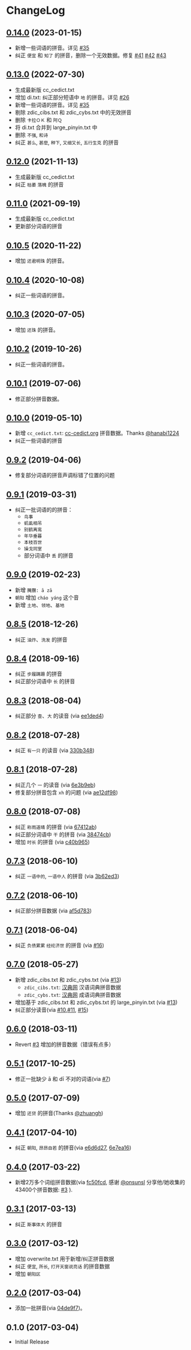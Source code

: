 # ChangeLog

## [0.14.0] (2023-01-15)

* 新增一些词语的拼音。详见 [#35]
* 纠正 `便宜` 和 `知了` 的拼音，删除一个无效数据。修复 [#41] [#42] [#43]


## [0.13.0] (2022-07-30)

* 生成最新版 cc\_cedict.txt
* 增加 di.txt: 纠正部分短语中 `地` 的拼音。详见 [#26]
* 新增一些词语的拼音。详见 [#35]
* 剔除 zdic\_cibs.txt 和 zdic\_cybs.txt 中的无效拼音
* 删除 `卡拉ＯＫ` 和 `阿Ｑ`
* 将 di.txt 合并到 large\_pinyin.txt 中
* 删除 `不强`, `和诗`
* 纠正 `甚么`, `甚麼`, `种下`, `又细又长`, `五行生克` 的拼音


## [0.12.0] (2021-11-13)

* 生成最新版 cc\_cedict.txt
* 纠正 `枯萎` `落魄` 的拼音


## [0.11.0] (2021-09-19)

* 生成最新版 cc\_cedict.txt
* 更新部分词语的拼音


## [0.10.5] (2020-11-22)

* 增加 `还君明珠` 的拼音。


## [0.10.4] (2020-10-08)

* 纠正一些词语的拼音。


## [0.10.3] (2020-07-05)

* 增加 `还珠` 的拼音。


## [0.10.2] (2019-10-26)

* 纠正一些词语的拼音。


## [0.10.1] (2019-07-06)

* 修正部分拼音数据。


## [0.10.0] (2019-05-10)

* 新增 `cc_cedict.txt`: [cc-cedict.org](https://cc-cedict.org/) 拼音数据。Thanks [@hanabi1224]
* 纠正一些词语的拼音


## [0.9.2] (2019-04-06)

* 修复部分词语的拼音声调标错了位置的问题


## [0.9.1] (2019-03-31)

* 纠正一批词语的的拼音：
  * `鸟事`
  * `虮虱相吊`
  * `别鹤离鸾`
  * `年华垂暮`
  * `本枝百世`
  * `操戈同室`
  * 部分词语中 `丢` 的拼音


## [0.9.0] (2019-02-23)

* 新增 `腌臢: ā zā`
* `朝阳` 增加 `cháo yáng` 这个音
* 新增 `土地`、`领地`、`基地`


## [0.8.5] (2018-12-26)

* 纠正 `油炸`、`洗发` 的拼音


## [0.8.4] (2018-09-16)

* 纠正 `步履蹒跚` 的拼音
* 纠正部分词语中 `长` 的拼音


## [0.8.3] (2018-08-04)

* 纠正部分 `查`、`大` 的读音 (via [ee1ded4])


## [0.8.2] (2018-07-28)

* 纠正 `有一只` 的读音 (via [330b348])


## [0.8.1] (2018-07-28)

* 纠正几个 `一` 的读音 (via [6e3b9eb])
* 修复部分拼音包含 `xh` 的问题 (via [ae12df98])


## [0.8.0] (2018-07-08)

* 纠正 `称雨道晴` 的拼音 (via [67412ab])
* 纠正部分词语中 `干` 的拼音 (via [38474cb])
* 增加 `时长` 的拼音 (via [c40b965])


## [0.7.3] (2018-06-10)

* 纠正 `一语中的`, `一语中人` 的拼音 (via [3b62ed3])


## [0.7.2] (2018-06-10)

* 纠正部分拼音数据 (via [af5d783])


## [0.7.1] (2018-06-04)

* 纠正 `负债累累` `经纶济世` 的拼音 (via [#16])


## [0.7.0] (2018-05-27)

* 新增 zdic_cibs.txt 和 zdic_cybs.txt (via [#13])
  * `zdic_cibs.txt`: [汉典网](http://www.zdic.net) 汉语词典拼音数据
  * `zdic_cybs.txt`: [汉典网](http://www.zdic.net) 成语词典拼音数据
* 增加基于 zdic_cibs.txt 和 zdic_cybs.txt 的 large_pinyin.txt (via [#13])
* 纠正部分读音(via [#10],[#11], [#15])


## [0.6.0] (2018-03-11)

* Revert [#3](https://github.com/mozillazg/phrase-pinyin-data/pull/3) 增加的拼音数据（错误有点多）


## [0.5.1] (2017-10-25)

* 修正一批缺少 ā 和 dī 不对的词语(via [#7][#7])


## [0.5.0] (2017-07-09)

* 增加 `还贷` 的拼音(Thanks [@zhuangh](https://github.com/zhuangh))


## [0.4.1] (2017-04-10)

* 纠正 `朝阳`, `昂昂自若` 的拼音(via [e6d6d27][e6d6d27], [6e7ea16][6e7ea16])


## [0.4.0] (2017-03-22)

* 新增2万多个词组拼音数据(via [fc50fcd][fc50fcd], 感谢 [@onsunsl][@onsunsl] 分享他/她收集的43400个拼音数据: [#3][#3] ).


## [0.3.1] (2017-03-13)

* 纠正 `斯事体大` 的拼音


## [0.3.0] (2017-03-12)

* 增加 overwrite.txt 用于新增/纠正拼音数据
* 纠正 `便宜`, `所长`, `打开天窗说亮话` 的拼音数据
* 增加 `朝阳区`


## [0.2.0] (2017-03-04)

* 添加一批拼音(via [04de9f7][04de9f7])。


## 0.1.0 (2017-03-04)

* Initial Release


[0.10.4]: https://github.com/mozillazg/phrase-pinyin-data/compare/v0.10.3...v0.10.4
[0.10.3]: https://github.com/mozillazg/phrase-pinyin-data/compare/v0.10.2...v0.10.3
[0.10.2]: https://github.com/mozillazg/phrase-pinyin-data/compare/v0.10.1...v0.10.2
[0.10.1]: https://github.com/mozillazg/phrase-pinyin-data/compare/v0.10.0...v0.10.1
[0.10.0]: https://github.com/mozillazg/phrase-pinyin-data/compare/v0.9.2...v0.10.0
[0.9.2]: https://github.com/mozillazg/phrase-pinyin-data/compare/v0.9.1...v0.9.2
[0.9.1]: https://github.com/mozillazg/phrase-pinyin-data/compare/v0.9.0...v0.9.1
[0.9.0]: https://github.com/mozillazg/phrase-pinyin-data/compare/v0.8.5...v0.9.0
[0.8.5]: https://github.com/mozillazg/phrase-pinyin-data/compare/v0.8.4...v0.8.5
[0.8.4]: https://github.com/mozillazg/phrase-pinyin-data/compare/v0.8.3...v0.8.4
[0.8.3]: https://github.com/mozillazg/phrase-pinyin-data/compare/v0.8.2...v0.8.3
[0.8.2]: https://github.com/mozillazg/phrase-pinyin-data/compare/v0.8.1...v0.8.2
[0.8.1]: https://github.com/mozillazg/phrase-pinyin-data/compare/v0.8.0...v0.8.1
[0.8.0]: https://github.com/mozillazg/phrase-pinyin-data/compare/v0.7.3...v0.8.0
[0.7.3]: https://github.com/mozillazg/phrase-pinyin-data/compare/v0.7.2...v0.7.3
[0.7.2]: https://github.com/mozillazg/phrase-pinyin-data/compare/v0.7.1...v0.7.2
[0.7.1]: https://github.com/mozillazg/phrase-pinyin-data/compare/v0.7.0...v0.7.1
[0.7.0]: https://github.com/mozillazg/phrase-pinyin-data/compare/v0.6.0...v0.7.0
[0.6.0]: https://github.com/mozillazg/phrase-pinyin-data/compare/v0.5.0...v0.6.0
[0.5.1]: https://github.com/mozillazg/phrase-pinyin-data/compare/v0.5.0...v0.5.1
[0.5.0]: https://github.com/mozillazg/phrase-pinyin-data/compare/v0.4.1...v0.5.0
[0.4.1]: https://github.com/mozillazg/phrase-pinyin-data/compare/v0.4.0...v0.4.1
[0.4.0]: https://github.com/mozillazg/phrase-pinyin-data/compare/v0.3.1...v0.4.0
[0.3.1]: https://github.com/mozillazg/phrase-pinyin-data/compare/v0.3.0...v0.3.1
[0.3.0]: https://github.com/mozillazg/phrase-pinyin-data/compare/v0.2.0...v0.3.0
[0.2.0]: https://github.com/mozillazg/phrase-pinyin-data/compare/v0.1.0...v0.2.0


[04de9f7]: https://github.com/mozillazg/phrase-pinyin-data/commit/04de9f7f520e2f2188cb4c468c30d6fb811a20ba
[fc50fcd]: https://github.com/mozillazg/phrase-pinyin-data/commit/fc50fcd7faa94205096d582fc7a1b31265943a85
[@onsunsl]: https://github.com/onsunsl
[#3]: https://github.com/mozillazg/phrase-pinyin-data/pull/3
[e6d6d27]: https://github.com/mozillazg/phrase-pinyin-data/commit/e6d6d270900fdca32ccbe9a414ea4642e537e522
[6e7ea16]: https://github.com/mozillazg/phrase-pinyin-data/commit/6e7ea167dee0c812514f0bf9701ff5c103a566af
[#7]: https://github.com/mozillazg/phrase-pinyin-data/pull/7
[#10]: https://github.com/mozillazg/phrase-pinyin-data/pull/10
[#11]: https://github.com/mozillazg/phrase-pinyin-data/pull/11
[#13]: https://github.com/mozillazg/phrase-pinyin-data/pull/13
[#15]: https://github.com/mozillazg/phrase-pinyin-data/pull/15
[#16]: https://github.com/mozillazg/phrase-pinyin-data/pull/16
[#26]: https://github.com/mozillazg/phrase-pinyin-data/issues/26
[#41]: https://github.com/mozillazg/phrase-pinyin-data/issues/41
[#42]: https://github.com/mozillazg/phrase-pinyin-data/issues/42
[#43]: https://github.com/mozillazg/phrase-pinyin-data/issues/43
[#35]: https://github.com/mozillazg/phrase-pinyin-data/pull/35
[af5d783]: https://github.com/mozillazg/phrase-pinyin-data/commit/af5d7831b0e84e4a5306e304b3b2da3268e35f17
[3b62ed3]: https://github.com/mozillazg/phrase-pinyin-data/commit/3b62ed303f129868c7ccee4f2d5e44dcea7d30d4
[67412ab]: https://github.com/mozillazg/phrase-pinyin-data/commit/67412abbf8570ac80a41dc012f228c0864823a62
[38474cb]: https://github.com/mozillazg/phrase-pinyin-data/commit/38474cb91dedd27b3d51b39811704f3d045837b1
[c40b965]: https://github.com/mozillazg/phrase-pinyin-data/commit/c40b9653ea2ab066d1c0606e9e07dd4225ff2485
[6e3b9eb]: https://github.com/mozillazg/phrase-pinyin-data/commit/6e3b9eb805ed3e3a5955c179e752ec5e1293216f
[ae12df98]: https://github.com/mozillazg/phrase-pinyin-data/commit/ae12df98438a508249bdf591334b6415bb5ccf8d
[330b348]: https://github.com/mozillazg/phrase-pinyin-data/commit/330b3481ba350de07b580991a5a8b7a83aaefde9
[ee1ded4]: https://github.com/mozillazg/phrase-pinyin-data/commit/ee1ded4938624ac4ce3dc7991ab370e09dbd745c
[@hanabi1224]: https://github.com/hanabi1224
[0.10.5]: https://github.com/mozillazg/phrase-pinyin-data/compare/v0.10.4...v0.10.5
[0.11.0]: https://github.com/mozillazg/phrase-pinyin-data/compare/v0.10.5...v0.11.0
[0.12.0]: https://github.com/mozillazg/phrase-pinyin-data/compare/v0.11.0...v0.12.0
[0.13.0]: https://github.com/mozillazg/phrase-pinyin-data/compare/v0.12.0...v0.13.0
[0.14.0]: https://github.com/mozillazg/phrase-pinyin-data/compare/v0.13.0...v0.14.0
